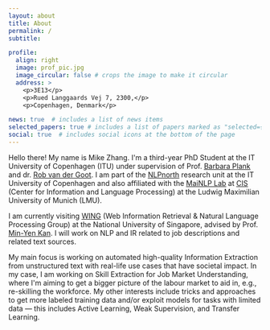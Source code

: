 ```yaml
---
layout: about
title: About
permalink: /
subtitle: 

profile:
  align: right
  image: prof_pic.jpg
  image_circular: false # crops the image to make it circular
  address: >
    <p>3E13</p>
    <p>Rued Langgaards Vej 7, 2300,</p>
    <p>Copenhagen, Denmark</p>

news: true  # includes a list of news items
selected_papers: true # includes a list of papers marked as "selected={true}"
social: true  # includes social icons at the bottom of the page
---
```



Hello there! My name is Mike Zhang. I'm a third-year PhD Student at the IT University of Copenhagen (ITU)
under supervision of Prof. <a href="http://bplank.github.io"><u>Barbara Plank</u></a> and dr. <a href="http://robvanderg.github.io"><u>Rob van der Goot</u></a>. I am part of the
<a href="http://nlpnorth.github.io"><u>NLPnorth</u></a> research unit at the IT University of Copenhagen and also affiliated with
the <a href="https://mainlp.github.io"><u>MaiNLP Lab</u></a> at
<a href="https://www.cis.uni-muenchen.de/ueber_uns/index.html"><u>CIS</u></a> (Center for Information
and Language Processing) at the Ludwig Maximilian University of Munich (LMU).

I am currently visiting <a href="https://wing.comp.nus.edu.sg"><u>WING</u></a> (Web Information
Retrieval & Natural Language Processing Group) at the National University of Singapore, advised by Prof.
<a href="https://www.comp.nus.edu.sg/~kanmy/"><u>Min-Yen Kan</u></a>. I will work on NLP and IR related to job descriptions and related text sources.

My main focus is working on automated high-quality Information Extraction from unstructured text with real-life use cases that have societal impact.
In my case, I am working on Skill Extraction for Job Market Understanding, where I'm aiming to get a bigger picture 
of the labour market to aid in, e.g., re-skilling the workforce.
My other interests include tricks and approaches to get more labeled training data and/or exploit models for tasks with limited data —
this includes Active Learning, Weak Supervision, and Transfer Learning.

